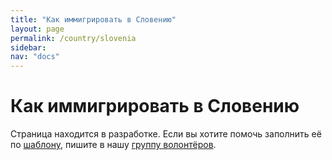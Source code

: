 ```yaml
---
title: "Как иммигрировать в Словению"
layout: page
permalink: /country/slovenia
sidebar:
nav: "docs"
---
```


# Как иммигрировать в Словению

Страница находится в разработке. Если вы хотите помочь заполнить её по [шаблону](/template), пишите в нашу [группу волонтёров](https://t.me/+FHi3FnJaoWJkMDAx).
